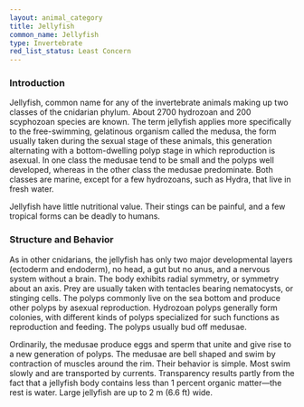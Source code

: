 ```yaml
---
layout: animal_category
title: Jellyfish
common_name: Jellyfish
type: Invertebrate
red_list_status: Least Concern
---
```


### Introduction

Jellyfish, common name for any of the invertebrate animals making up two classes of the cnidarian phylum. About 2700 hydrozoan and 200 scyphozoan species are known. The term jellyfish applies more specifically to the free-swimming, gelatinous organism called the medusa, the form usually taken during the sexual stage of these animals, this generation alternating with a bottom-dwelling polyp stage in which reproduction is asexual. In one class the medusae tend to be small and the polyps well developed, whereas in the other class the medusae predominate. Both classes are marine, except for a few hydrozoans, such as Hydra, that live in fresh water.

Jellyfish have little nutritional value. Their stings can be painful, and a few tropical forms can be deadly to humans.

### Structure and Behavior

As in other cnidarians, the jellyfish has only two major developmental layers (ectoderm and endoderm), no head, a gut but no anus, and a nervous system without a brain. The body exhibits radial symmetry, or symmetry about an axis. Prey are usually taken with tentacles bearing nematocysts, or stinging cells. The polyps commonly live on the sea bottom and produce other polyps by asexual reproduction. Hydrozoan polyps generally form colonies, with different kinds of polyps specialized for such functions as reproduction and feeding. The polyps usually bud off medusae.

Ordinarily, the medusae produce eggs and sperm that unite and give rise to a new generation of polyps. The medusae are bell shaped and swim by contraction of muscles around the rim. Their behavior is simple. Most swim slowly and are transported by currents. Transparency results partly from the fact that a jellyfish body contains less than 1 percent organic matter—the rest is water. Large jellyfish are up to 2 m (6.6 ft) wide.